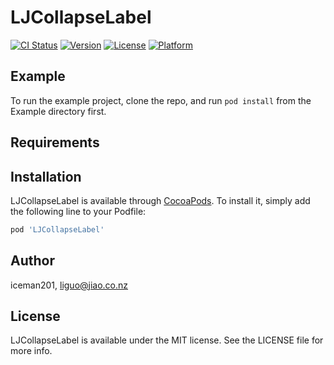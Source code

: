 # LJCollapseLabel

[![CI Status](https://img.shields.io/travis/iceman201/LJCollapseLabel.svg?style=flat)](https://travis-ci.org/iceman201/LJCollapseLabel)
[![Version](https://img.shields.io/cocoapods/v/LJCollapseLabel.svg?style=flat)](https://cocoapods.org/pods/LJCollapseLabel)
[![License](https://img.shields.io/cocoapods/l/LJCollapseLabel.svg?style=flat)](https://cocoapods.org/pods/LJCollapseLabel)
[![Platform](https://img.shields.io/cocoapods/p/LJCollapseLabel.svg?style=flat)](https://cocoapods.org/pods/LJCollapseLabel)

## Example

To run the example project, clone the repo, and run `pod install` from the Example directory first.

## Requirements

## Installation

LJCollapseLabel is available through [CocoaPods](https://cocoapods.org). To install
it, simply add the following line to your Podfile:

```ruby
pod 'LJCollapseLabel'
```

## Author

iceman201, liguo@jiao.co.nz

## License

LJCollapseLabel is available under the MIT license. See the LICENSE file for more info.
